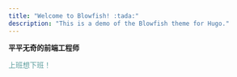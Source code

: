 ```yaml
---
title: "Welcome to Blowfish! :tada:"
description: "This is a demo of the Blowfish theme for Hugo."
---
```

**平平无奇的前端工程师**
<p style="color:#5F9F9F">上班想下班！</p>
<!-- ## 这是我的第一个Blog Website
### 帆帆🐶 ❤️ 卷卷🐷
#### Start at 2023-10-11
<div>
    <p>在一起已经35天了</p>
</div> -->